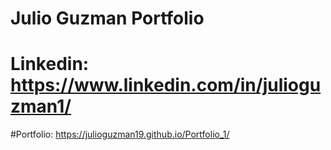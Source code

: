 # Julio Guzman Portfolio
# Linkedin: https://www.linkedin.com/in/julioguzman1/
#Portfolio: https://julioguzman19.github.io/Portfolio_1/